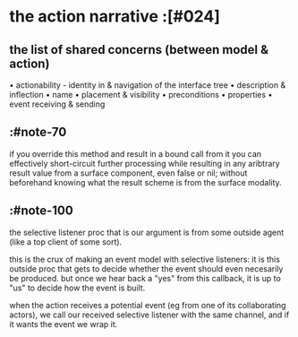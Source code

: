 # the action narrative :[#024]

## the list of shared concerns (between model & action)

  • actionability - identity in & navigation of the interface tree
  • description & inflection
  • name
  • placement & visibility
  • preconditions
  • properties
  • event receiving & sending




## :#note-70

if you override this method and result in a bound call from it you can
effectively short-circuit further processing while resulting in any
aribtrary result value from a surface component, even false or nil;
without beforehand knowing what the result scheme is from the surface
modality.




## :#note-100

the selective listener proc that is our argument is from some outside
agent (like a top client of some sort).

this is the crux of making an event model with selective listeners: it is
this outside proc that gets to decide whether the event should even
necesarily be produced. but once we hear back a "yes" from this
callback, it is up to "us" to decide how the event is built.

when the action receives a potential event (eg from one of its
collaborating actors), we call our received selective listener
with the same channel, and if it wants the event we wrap it.
